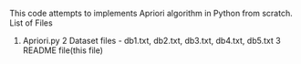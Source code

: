 This code attempts to implements Apriori algorithm in Python from scratch. 
List of Files
1. Apriori.py
2 Dataset files - db1.txt, db2.txt, db3.txt, db4.txt, db5.txt
3 README file(this file)
